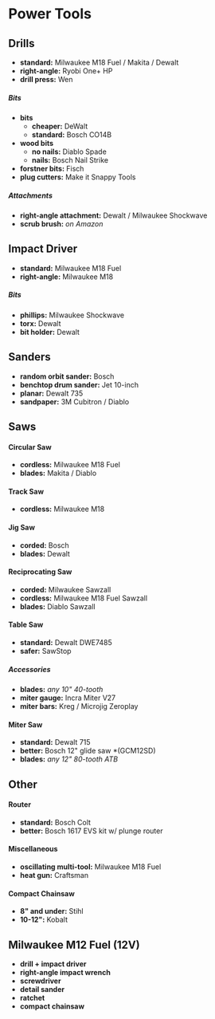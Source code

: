 # Power Tools

## Drills

- **standard:** Milwaukee M18 Fuel / Makita / Dewalt
- **right-angle:** Ryobi One+ HP
- **drill press:** Wen

##### Bits

- **bits** 
	- **cheaper:** DeWalt
	- **standard:** Bosch CO14B
- **wood bits** 
	- **no nails:** Diablo Spade
	- **nails:** Bosch Nail Strike
- **forstner bits:** Fisch
- **plug cutters:** Make it Snappy Tools

##### Attachments

- **right-angle attachment:** Dewalt / Milwaukee Shockwave
- **scrub brush:** *on Amazon*

## Impact Driver

- **standard:** Milwaukee M18 Fuel
- **right-angle:** Milwaukee M18

##### Bits

- **phillips:** Milwaukee Shockwave
- **torx:** Dewalt
- **bit holder:** Dewalt

## Sanders

- **random orbit sander:** Bosch
- **benchtop drum sander:** Jet 10-inch
- **planar:** Dewalt 735
- **sandpaper:** 3M Cubitron / Diablo

## Saws

#### Circular Saw

- **cordless:** Milwaukee M18 Fuel
- **blades:** Makita / Diablo

#### Track Saw

- **cordless:** Milwaukee M18

#### Jig Saw

- **corded:** Bosch
- **blades:** Dewalt

#### Reciprocating Saw
 
- **corded:** Milwaukee Sawzall
- **cordless:** Milwaukee M18 Fuel Sawzall
- **blades:** Diablo Sawzall

#### Table Saw

- **standard:** Dewalt DWE7485
- **safer:** SawStop

##### Accessories

- **blades:** *any 10" 40-tooth*
- **miter gauge:** Incra Miter V27
- **miter bars:** Kreg / Microjig Zeroplay

#### Miter Saw

- **standard:** Dewalt 715
- **better:** Bosch 12" glide saw *(GCM12SD)
- **blades:** *any 12" 80-tooth ATB*

## Other

#### Router

- **standard:** Bosch Colt
- **better:** Bosch 1617 EVS kit w/ plunge router

#### Miscellaneous

- **oscillating multi-tool:** Milwaukee M18 Fuel
- **heat gun:** Craftsman

#### Compact Chainsaw

- **8" and under:** Stihl
- **10-12":** Kobalt

## Milwaukee M12 Fuel (12V)

- **drill + impact driver** 
- **right-angle impact wrench** 
- **screwdriver** 
- **detail sander** 
- **ratchet**
- **compact chainsaw** 